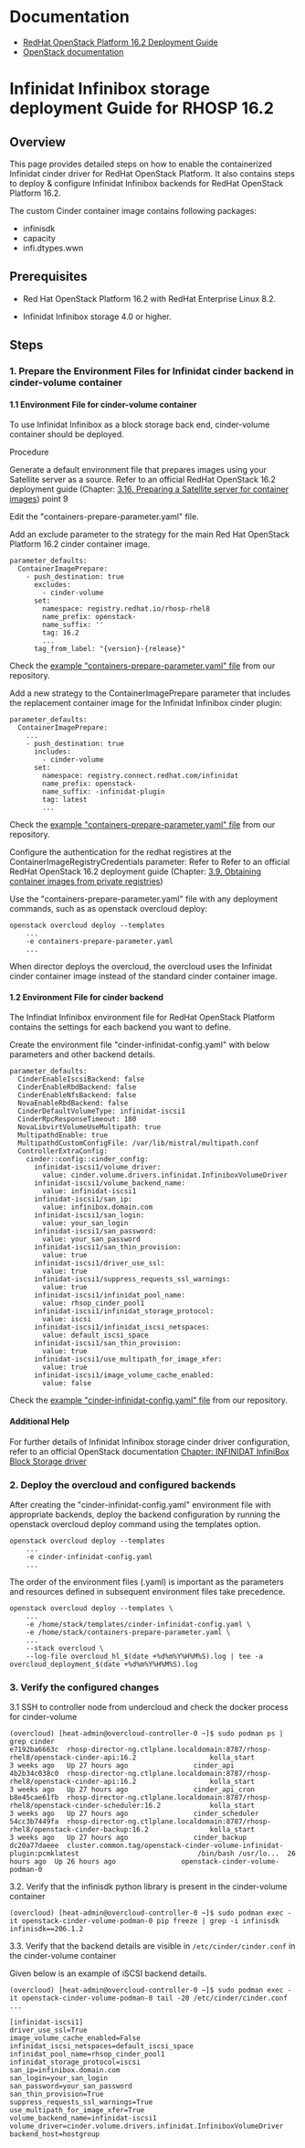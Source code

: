 # Documentation

 - [RedHat OpenStack Platform 16.2 Deployment Guide](https://access.redhat.com/documentation/en-us/red_hat_openstack_platform/16.2/html-single/director_installation_and_usage/index)
 - [OpenStack documentation](https://docs.openstack.org/cinder/train/configuration/block-storage/drivers/infinidat-volume-driver.html)

# Infinidat Infinibox storage deployment Guide for RHOSP 16.2

## Overview

This page provides detailed steps on how to enable the containerized Infinidat cinder driver for RedHat OpenStack Platform.
It also contains steps to deploy & configure Infinidat Infinibox backends for RedHat OpenStack Platform 16.2.

The custom Cinder container image contains following packages:

- infinisdk
- capacity
- infi.dtypes.wwn

## Prerequisites

* Red Hat OpenStack Platform 16.2 with RedHat Enterprise Linux 8.2.

* Infinidat Infinibox storage 4.0 or higher.

## Steps

### 1.	Prepare the Environment Files for Infinidat cinder backend in cinder-volume container

#### 1.1 Environment File for cinder-volume container

To use Infinidat Infinibox as a block storage back end, cinder-volume container should be deployed.

Procedure

Generate a default environment file that prepares images using your Satellite server as a source.
Refer to an official RedHat OpenStack 16.2 deployment guide (Chapter: [3.16. Preparing a Satellite server for container images](https://access.redhat.com/documentation/en-us/red_hat_openstack_platform/16.2/html/director_installation_and_usage/assembly_preparing-for-director-installation#proc_preparing-a-satellite-server-for-container-images_preparing-for-director-installation)) point 9

Edit the "containers-prepare-parameter.yaml" file.

Add an exclude parameter to the strategy for the main Red Hat OpenStack Platform 16.2 cinder container image. 

```
parameter_defaults:
  ContainerImagePrepare:
    - push_destination: true
      excludes:
        - cinder-volume
      set:
        namespace: registry.redhat.io/rhosp-rhel8
        name_prefix: openstack-
        name_suffix: ''
        tag: 16.2
        ...
      tag_from_label: "{version}-{release}"
```

Check the [example "containers-prepare-parameter.yaml" file](https://github.com/Infinidat/cinder/blob/doc/rhosp16.2/examples/containers-prepare-parameter.yaml) from our repository.

Add a new strategy to the ContainerImagePrepare parameter that includes the replacement container image for the Infinidat Infinibox cinder plugin:

```
parameter_defaults:
  ContainerImagePrepare:
    ...
    - push_destination: true
      includes:
        - cinder-volume
      set:
        namespace: registry.connect.redhat.com/infinidat
        name_prefix: openstack-
        name_suffix: -infinidat-plugin
        tag: latest
        ...
```
Check the [example "containers-prepare-parameter.yaml" file](https://github.com/Infinidat/cinder/blob/doc/rhosp16.2/examples/containers-prepare-parameter.yaml) from our repository.

Configure the authentication for the redhat registires at the ContainerImageRegistryCredentials parameter:
Refer to Refer to an official RedHat OpenStack 16.2 deployment guide (Chapter: [3.9. Obtaining container images from private registries](https://access.redhat.com/documentation/en-us/red_hat_openstack_platform/16.2/html/director_installation_and_usage/assembly_preparing-for-director-installation#ref_obtaining-container-images-from-private-registries_preparing-for-director-installation))

Use the "containers-prepare-parameter.yaml" file with any deployment commands, such as as openstack overcloud deploy:

```
openstack overcloud deploy --templates
    ...
    -e containers-prepare-parameter.yaml
    ...
```

When director deploys the overcloud, the overcloud uses the Infinidat cinder container image instead of the standard cinder container image.

#### 1.2 Environment File for cinder backend

The Infindiat Infinibox environment file for RedHat OpenStack Platform contains the settings for each backend you want to define.

Create the environment file "cinder-infinidat-config.yaml" with below parameters and other backend details.

```
parameter_defaults:
  CinderEnableIscsiBackend: false
  CinderEnableRbdBackend: false
  CinderEnableNfsBackend: false
  NovaEnableRbdBackend: false
  CinderDefaultVolumeType: infinidat-iscsi1
  CinderRpcResponseTimeout: 180
  NovaLibvirtVolumeUseMultipath: true
  MultipathdEnable: true
  MultipathdCustomConfigFile: /var/lib/mistral/multipath.conf
  ControllerExtraConfig:
    cinder::config::cinder_config:
      infinidat-iscsi1/volume_driver:
        value: cinder.volume.drivers.infinidat.InfiniboxVolumeDriver
      infinidat-iscsi1/volume_backend_name:
        value: infinidat-iscsi1
      infinidat-iscsi1/san_ip:
        value: infinibox.domain.com
      infinidat-iscsi1/san_login:
        value: your_san_login
      infinidat-iscsi1/san_password:
        value: your_san_password
      infinidat-iscsi1/san_thin_provision:
        value: true
      infinidat-iscsi1/driver_use_ssl:
        value: true
      infinidat-iscsi1/suppress_requests_ssl_warnings:
        value: true
      infinidat-iscsi1/infinidat_pool_name:
        value: rhsop_cinder_pool1
      infinidat-iscsi1/infinidat_storage_protocol:
        value: iscsi
      infinidat-iscsi1/infinidat_iscsi_netspaces:
        value: default_iscsi_space
      infinidat-iscsi1/san_thin_provision:
        value: true
      infinidat-iscsi1/use_multipath_for_image_xfer:
        value: true
      infinidat-iscsi1/image_volume_cache_enabled:
        value: false
```

Check the [example "cinder-infinidat-config.yaml" file](https://github.com/Infinidat/cinder/blob/doc/rhosp16.2/examples/cinder-infinidat-config.yaml) from our repository.

#### Additional Help

For further details of Infinidat Infinibox storage cinder driver configuration, refer to an official OpenStack documentation [Chapter: INFINIDAT InfiniBox Block Storage driver](https://docs.openstack.org/cinder/train/configuration/block-storage/drivers/infinidat-volume-driver.html)

### 2.	Deploy the overcloud and configured backends

After creating the "cinder-infinidat-config.yaml" environment file with appropriate backends, deploy the backend configuration by running the openstack overcloud deploy command using the templates option.

```
openstack overcloud deploy --templates
    ...
    -e cinder-infinidat-config.yaml
    ...
```

The order of the environment files (.yaml) is important as the parameters and resources defined in subsequent environment files take precedence.

```
openstack overcloud deploy --templates \
    ...
    -e /home/stack/templates/cinder-infinidat-config.yaml \
    -e /home/stack/containers-prepare-parameter.yaml \
    ...
    --stack overcloud \
    --log-file overcloud_hl_$(date +%d%m%Y%H%M%S).log | tee -a overcloud_deployment_$(date +%d%m%Y%H%M%S).log
```

### 3.	Verify the configured changes

3.1	SSH to controller node from undercloud and check the docker process for cinder-volume
```
(overcloud) [heat-admin@overcloud-controller-0 ~]$ sudo podman ps | grep cinder
e7192ba6663c  rhosp-director-ng.ctlplane.localdomain:8787/rhosp-rhel8/openstack-cinder-api:16.2                  kolla_start           3 weeks ago   Up 27 hours ago                cinder_api
4b2b34c038c0  rhosp-director-ng.ctlplane.localdomain:8787/rhosp-rhel8/openstack-cinder-api:16.2                  kolla_start           3 weeks ago   Up 27 hours ago                cinder_api_cron
b8e45cae61fb  rhosp-director-ng.ctlplane.localdomain:8787/rhosp-rhel8/openstack-cinder-scheduler:16.2            kolla_start           3 weeks ago   Up 27 hours ago                cinder_scheduler
54cc3b7449fa  rhosp-director-ng.ctlplane.localdomain:8787/rhosp-rhel8/openstack-cinder-backup:16.2               kolla_start           3 weeks ago   Up 27 hours ago                cinder_backup
dc20a77daeee  cluster.common.tag/openstack-cinder-volume-infinidat-plugin:pcmklatest                             /bin/bash /usr/lo...  26 hours ago  Up 26 hours ago                openstack-cinder-volume-podman-0
```

3.2.	Verify that the infinisdk python library is present in the cinder-volume container
```
(overcloud) [heat-admin@overcloud-controller-0 ~]$ sudo podman exec -it openstack-cinder-volume-podman-0 pip freeze | grep -i infinisdk
infinisdk==206.1.2
```

3.3.	Verify that the backend details are visible in ```/etc/cinder/cinder.conf``` in the cinder-volume container

Given below is an example of iSCSI backend details.

```
(overcloud) [heat-admin@overcloud-controller-0 ~]$ sudo podman exec -it openstack-cinder-volume-podman-0 tail -20 /etc/cinder/cinder.conf
...

[infinidat-iscsi1]
driver_use_ssl=True
image_volume_cache_enabled=False
infinidat_iscsi_netspaces=default_iscsi_space
infinidat_pool_name=rhsop_cinder_pool1
infinidat_storage_protocol=iscsi
san_ip=infinibox.domain.com
san_login=your_san_login
san_password=your_san_password
san_thin_provision=True
suppress_requests_ssl_warnings=True
use_multipath_for_image_xfer=True
volume_backend_name=infinidat-iscsi1
volume_driver=cinder.volume.drivers.infinidat.InfiniboxVolumeDriver
backend_host=hostgroup
```
